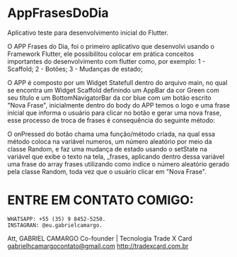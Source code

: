 # AppFrasesDoDia
Aplicativo teste para desenvolvimento inicial do Flutter.

O APP Frases do Dia, foi o primeiro aplicativo que desenvolvi usando o Framework Flutter, ele possibilitou colocar em prática conceitos importantes do desenvolvimento com flutter como, por exemplo:
    1 - Scaffold;
    2 - Botões;
    3 - Mudanças de estado;

O APP é composto por um Widget Statefull dentro do arquivo main, no qual se encontra um Widget Scaffold definindo um AppBar da cor Green com seu título e um BottomNavigatorBar da cor blue com um botão escrito "Nova Frase", inicialmente dentro do body do APP temos o logo e uma frase inícial que informa o usuário para clicar no botão e gerar uma nova frase, esse processo de troca de frases é consequência do seguinte método:

O onPressed do botão chama uma função/método criada, na qual essa método coloca na variável numeros, um número aleatório por meio da classe Random, e faz uma mudança de estado usando o setState na variável que exibe o texto na tela, _frases, aplicando dentro dessa variável uma frase do array frases utilizando como índice o número aleatório gerado pela classe Random, toda vez que o usuário clicar em "Nova Frase".

# ENTRE EM CONTATO COMIGO:
    WHATSAPP: +55 (35) 9 8452-5250.
    INSTAGRAN: @eu.gabrielcamargo.

Att,
GABRIEL CAMARGO
Co-founder | Tecnologia
Trade X Card
gabrielhcamargocontato@gmail.com
http://tradexcard.com.br